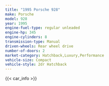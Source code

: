 ```yaml
---
title: "1995 Porsche 928"
make: Porsche
model: 928
year: 1995
engine-fuel-type: regular unleaded
engine-hp: 345
engine-cylinders: 8
transmission-type: Manual
driven-wheels: Rear wheel drive
number-of-doors: 2
market-category: Hatchback,Luxury,Performance
vehicle-size: Compact
vehicle-style: 2dr Hatchback
---
```


{{< car_info >}}
